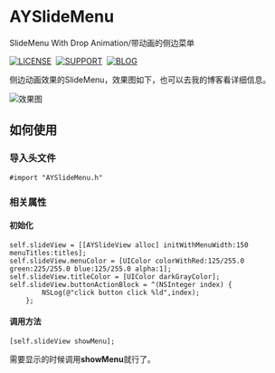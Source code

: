 # AYSlideMenu
SlideMenu With Drop Animation/带动画的侧边菜单 

[![LICENSE](https://img.shields.io/badge/license-MIT-green.svg)](https://github.com/AYJk/AYPageControl/blob/master/License)&nbsp;
[![SUPPORT](https://img.shields.io/badge/support-iOS%207%2B%20-blue.svg)](https://en.wikipedia.org/wiki/IOS_7)&nbsp;
[![BLOG](https://img.shields.io/badge/blog-ayjkdev.top-orange.svg)](http://ayjkdev.top/)&nbsp;

侧边动画效果的SlideMenu，效果图如下，也可以去我的博客看详细信息。

![效果图](http://7xrofo.com1.z0.glb.clouddn.com/AYSlideMenu.gif)

## 如何使用
### 导入头文件
```objc
#import "AYSlideMenu.h"
```
### 相关属性
#### 初始化
```objc
self.slideView = [[AYSlideView alloc] initWithMenuWidth:150 menuTitles:titles];
self.slideView.menuColor = [UIColor colorWithRed:125/255.0 green:225/255.0 blue:125/255.0 alpha:1];
self.slideView.titleColor = [UIColor darkGrayColor];
self.slideView.buttonActionBlock = ^(NSInteger index) {
        NSLog(@"click button click %ld",index);
    };
```
#### 调用方法
```objc
[self.slideView showMenu];
```
需要显示的时候调用**showMenu**就行了。

